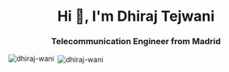 <h1 align="center">Hi 👋, I'm Dhiraj Tejwani</h1>
<h3 align="center">Telecommunication Engineer from Madrid</h3>





<p><img align="left" src="https://github-readme-stats.vercel.app/api/top-langs?username=dhiraj-wani&show_icons=true&locale=en&theme=tokyonight" alt="dhiraj-wani" /></p>

<p>&nbsp;<img align="center" src="https://github-readme-stats.vercel.app/api?username=dhiraj-wani&show_icons=true&locale=en&theme=tokyonight" alt="dhiraj-wani" /></p>
